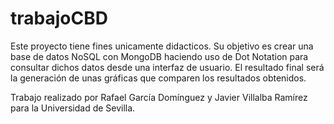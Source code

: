 # trabajoCBD
Este proyecto tiene fines unicamente didacticos. Su objetivo es crear una base de datos NoSQL con MongoDB haciendo uso de Dot Notation para consultar dichos datos desde una interfaz de usuario.
El resultado final será la generación de unas gráficas que comparen los resultados obtenidos.

Trabajo realizado por Rafael García Domínguez y Javier Villalba Ramírez para la Universidad de Sevilla.
